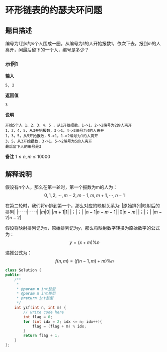 # 环形链表的约瑟夫环问题

## 题目描述

编号为$1$到$n$的$n$个人围成一圈。从编号为$1$的人开始报数$1$，依次下去，报到$m$的人离开，问最后留下的一个人，编号是多少？

### 示例1

**输入**
```
5, 2
```

**返回值**
```
3
```

**说明**
```
开始5个人 1，2，3，4，5 ，从1开始报数，1->1，2->2编号为2的人离开
1，3，4，5，从3开始报数，3->1，4->2编号为4的人离开
1，3，5，从5开始报数，5->1，1->2编号为1的人离开
3，5，从3开始报数，3->1，5->2编号为5的人离开
最后留下人的编号是3
```

**备注**
$1 \leq n, m \leq 10000$

## 解释说明

假设有$n$个人，那么在第一轮时，第一个报数为m的人为：
$$0, 1, 2, \cdots, m - 2, m - 1, m, m + 1, \cdots, n - 1$$

在第二轮时，我们将$m$排到第一个，那么对应的映射关系为:
|原始排列|映射后的排列|
|:---:|:---:|
|$m$|$0$|
|$m + 1$|$1$|
|$\vdots$|$\vdots$|
|$n - 1$|$n - m - 1$|
|$0$|$n - m$|
|$\vdots$|$\vdots$|
|$m - 2$|$n - 2$|

假设将映射排列记为$x$，原始排列记为$y$，那么将映射数字转换为原始数字的公式为：
$$y = (x + m) \% n$$

递推公式为：
$$f(n, m) = (f(n - 1, m) + m) \% n$$

```C++
class Solution {
public:
    /**
     * 
     * @param n int整型 
     * @param m int整型 
     * @return int整型
     */
    int ysf(int n, int m) {
        // write code here
        int flag = 0;
        for (int idx = 2; idx <= n; idx++){
            flag = (flag + m) % idx;
        }
        return flag + 1;
    }
};
```
